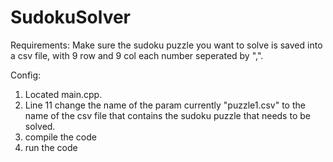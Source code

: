 # SudokuSolver

Requirements:
Make sure the sudoku puzzle you want to solve is saved into a csv file, with 9 row and 9 col each number seperated by ",".

Config:
1) Located main.cpp.
2) Line 11 change the name of the param currently "puzzle1.csv" to the name of the csv file that contains the sudoku puzzle that needs to be solved.
3) compile the code
4) run the code


